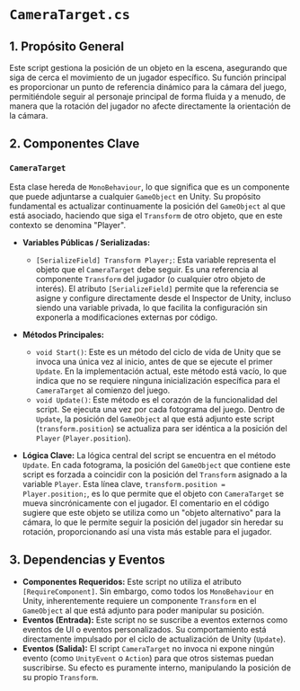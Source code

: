 # `CameraTarget.cs`

## 1. Propósito General
Este script gestiona la posición de un objeto en la escena, asegurando que siga de cerca el movimiento de un jugador específico. Su función principal es proporcionar un punto de referencia dinámico para la cámara del juego, permitiéndole seguir al personaje principal de forma fluida y a menudo, de manera que la rotación del jugador no afecte directamente la orientación de la cámara.

## 2. Componentes Clave

### `CameraTarget`
Esta clase hereda de `MonoBehaviour`, lo que significa que es un componente que puede adjuntarse a cualquier `GameObject` en Unity. Su propósito fundamental es actualizar continuamente la posición del `GameObject` al que está asociado, haciendo que siga el `Transform` de otro objeto, que en este contexto se denomina "Player".

*   **Variables Públicas / Serializadas:**
    *   `[SerializeField] Transform Player;`: Esta variable representa el objeto que el `CameraTarget` debe seguir. Es una referencia al componente `Transform` del jugador (o cualquier otro objeto de interés). El atributo `[SerializeField]` permite que la referencia se asigne y configure directamente desde el Inspector de Unity, incluso siendo una variable privada, lo que facilita la configuración sin exponerla a modificaciones externas por código.

*   **Métodos Principales:**
    *   `void Start()`: Este es un método del ciclo de vida de Unity que se invoca una única vez al inicio, antes de que se ejecute el primer `Update`. En la implementación actual, este método está vacío, lo que indica que no se requiere ninguna inicialización específica para el `CameraTarget` al comienzo del juego.
    *   `void Update()`: Este método es el corazón de la funcionalidad del script. Se ejecuta una vez por cada fotograma del juego. Dentro de `Update`, la posición del `GameObject` al que está adjunto este script (`transform.position`) se actualiza para ser idéntica a la posición del `Player` (`Player.position`).

*   **Lógica Clave:**
    La lógica central del script se encuentra en el método `Update`. En cada fotograma, la posición del `GameObject` que contiene este script es forzada a coincidir con la posición del `Transform` asignado a la variable `Player`. Esta línea clave, `transform.position = Player.position;`, es lo que permite que el objeto con `CameraTarget` se mueva sincrónicamente con el jugador. El comentario en el código sugiere que este objeto se utiliza como un "objeto alternativo" para la cámara, lo que le permite seguir la posición del jugador sin heredar su rotación, proporcionando así una vista más estable para el jugador.

## 3. Dependencias y Eventos
*   **Componentes Requeridos:** Este script no utiliza el atributo `[RequireComponent]`. Sin embargo, como todos los `MonoBehaviour` en Unity, inherentemente requiere un componente `Transform` en el `GameObject` al que está adjunto para poder manipular su posición.
*   **Eventos (Entrada):** Este script no se suscribe a eventos externos como eventos de UI o eventos personalizados. Su comportamiento está directamente impulsado por el ciclo de actualización de Unity (`Update`).
*   **Eventos (Salida):** El script `CameraTarget` no invoca ni expone ningún evento (como `UnityEvent` o `Action`) para que otros sistemas puedan suscribirse. Su efecto es puramente interno, manipulando la posición de su propio `Transform`.